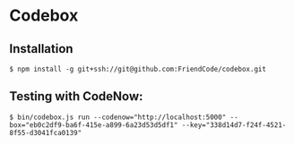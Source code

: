 # Codebox

## Installation

```
$ npm install -g git+ssh://git@github.com:FriendCode/codebox.git
```

## Testing with CodeNow:

```
$ bin/codebox.js run --codenow="http://localhost:5000" --box="eb0c2df9-ba6f-415e-a899-6a23d53d5df1" --key="338d14d7-f24f-4521-8f55-d3041fca0139"
```
